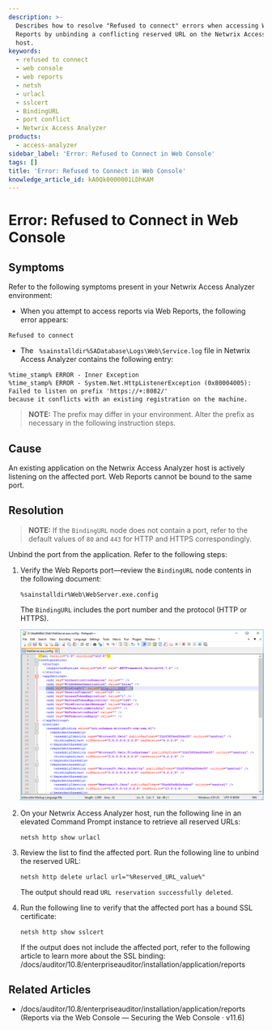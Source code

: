 ```yaml
---
description: >-
  Describes how to resolve "Refused to connect" errors when accessing Web
  Reports by unbinding a conflicting reserved URL on the Netwrix Access Analyzer
  host.
keywords:
  - refused to connect
  - web console
  - web reports
  - netsh
  - urlacl
  - sslcert
  - BindingURL
  - port conflict
  - Netwrix Access Analyzer
products:
  - access-analyzer
sidebar_label: 'Error: Refused to Connect in Web Console'
tags: []
title: 'Error: Refused to Connect in Web Console'
knowledge_article_id: kA0Qk0000001LDhKAM
---
```


# Error: Refused to Connect in Web Console

## Symptoms

Refer to the following symptoms present in your Netwrix Access Analyzer environment:

- When you attempt to access reports via Web Reports, the following error appears:

```
Refused to connect
```

- The ` %sainstalldir%SADatabase\Logs\Web\Service.log` file in Netwrix Access Analyzer contains the following entry:

```text
%time_stamp% ERROR - Inner Exception
%time_stamp% ERROR - System.Net.HttpListenerException (0x80004005): Failed to listen on prefix 'https://+:8082/' 
because it conflicts with an existing registration on the machine.
```

> **NOTE:** The prefix may differ in your environment. Alter the prefix as necessary in the following instruction steps.

## Cause

An existing application on the Netwrix Access Analyzer host is actively listening on the affected port. Web Reports cannot be bound to the same port.

## Resolution

> **NOTE:** If the `BindingURL` node does not contain a port, refer to the default values of `80` and `443` for HTTP and HTTPS correspondingly.

Unbind the port from the application. Refer to the following steps:

1. Verify the Web Reports port—review the `BindingURL` node contents in the following document:

    ```text
    %sainstalldir%Web\WebServer.exe.config
    ```

    The `BindingURL` includes the port number and the protocol (HTTP or HTTPS).

    ![Config file](images/ka0Qk0000005DxV_0EMQk0000075k4b.png)

2. On your Netwrix Access Analyzer host, run the following line in an elevated Command Prompt instance to retrieve all reserved URLs:

    ```text
    netsh http show urlacl
    ```

3. Review the list to find the affected port. Run the following line to unbind the reserved URL:

    ```text
    netsh http delete urlacl url="%Reserved_URL_value%"
    ```

    The output should read `URL reservation successfully deleted`.

4. Run the following line to verify that the affected port has a bound SSL certificate:

    ```text
    netsh http show sslcert
    ```

    If the output does not include the affected port, refer to the following article to learn more about the SSL binding: /docs/auditor/10.8/enterpriseauditor/installation/application/reports

## Related Articles

- /docs/auditor/10.8/enterpriseauditor/installation/application/reports (Reports via the Web Console — Securing the Web Console · v11.6)
